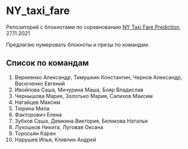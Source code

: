 # NY_taxi_fare
Репозиторий с блокнотами по соревнованию [NY Taxi Fare Prediction](https://www.kaggle.com/c/new-york-city-taxi-fare-prediction/overview), 27.11.2021

Предлагаю нумеровать блокноты и презы по командам.

## Список по командам
1. Веркеенко Александр, Тимушкин Константин, Чернов Александр, Васюченко Евгений
2. Ивойлова Саша, Мичурина Маша, Бояр Владислав
3. Чернышова Мария, Золотько Мария, Салихов Максим
5. Нагайцев Максим
6. Тюрина Мила
7. Факторович Елена
8. Зубков Саша, Демкина Виктория, Беликова Наталья
9. Лукошков Никита, Луговая Оксана
10. Торосьян Карен
11. Нарушев Илья, Клявлин Андрей
